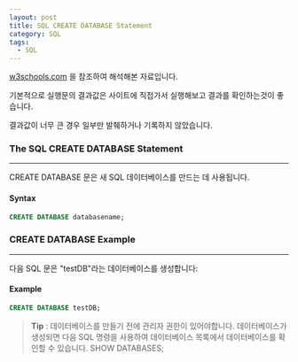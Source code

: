 ```yaml
---
layout: post
title: SQL CREATE DATABASE Statement
category: SQL
tags:
  - SQL
---
```




[w3schools.com](www.w3schools.com/sql) 을 참조하여 해석해본 자료입니다.

기본적으로 실행문의 결과값은 사이트에 직접가서 실행해보고 결과를 확인하는것이 좋습니다.

결과값이 너무 큰 경우 일부만 발췌하거나 기록하지 않았습니다.



### The SQL CREATE DATABASE Statement

---

CREATE DATABASE 문은 새 SQL 데이터베이스를 만드는 데 사용됩니다.



#### Syntax

```sql
CREATE DATABASE databasename;
```





### CREATE DATABASE Example

---

다음 SQL 문은 "testDB"라는 데이터베이스를 생성합니다:



#### Example

```sql
CREATE DATABASE testDB;
```

>**Tip** : 데이터베이스를 만들기 전에 관리자 권한이 있어야합니다. 데이터베이스가 생성되면 다음 SQL 명령을 사용하여 데이터베이스 목록에서 데이터베이스를 확인할 수 있습니다. SHOW DATABASES;